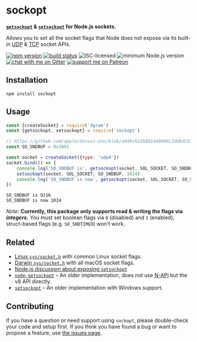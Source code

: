 # sockopt

**[`getsockopt`](https://linux.die.net/man/3/getsockopt) & [`setsockopt`](https://linux.die.net/man/3/setsockopt) for Node.js sockets.**

Allows you to set all the socket flags that Node does not expose via its built-in [UDP](https://nodejs.org/api/dgram.html#dgram_class_dgram_socket) & [TCP](https://nodejs.org/api/net.html#net_class_net_socket) socket APIs.

[![npm version](https://img.shields.io/npm/v/sockopt.svg)](https://www.npmjs.com/package/sockopt)
[![build status](https://api.travis-ci.org/derhuerst/sockopt.svg?branch=master)](https://travis-ci.org/derhuerst/sockopt)
![ISC-licensed](https://img.shields.io/github/license/derhuerst/sockopt.svg)
![minimum Node.js version](https://img.shields.io/node/v/sockopt.svg)
[![chat with me on Gitter](https://img.shields.io/badge/chat%20with%20me-on%20gitter-512e92.svg)](https://gitter.im/derhuerst)
[![support me on Patreon](https://img.shields.io/badge/support%20me-on%20patreon-fa7664.svg)](https://patreon.com/derhuerst)


## Installation

```shell
npm install sockopt
```


## Usage

```js
const {createSocket} = require('dgram')
const {getsockopt, setsockopt} = require('sockopt')

// https://github.com/apple/darwin-xnu/blob/a449c6a3b8014d9406c2ddbdc81795da24aa7443/bsd/sys/socket.h#L165
const SO_SNDBUF = 0x1001

const socket = createSocket({type: 'udp4'})
socket.bind(() => {
	console.log('SO_SNDBUF is', getsockopt(socket, SOL_SOCKET, SO_SNDBUF))
	setsockopt(socket, SOL_SOCKET, SO_SNDBUF, 1024)
	console.log('SO_SNDBUF is now', getsockopt(socket, SOL_SOCKET, SO_SNDBUF))
})
```

```
SO_SNDBUF is 9216
SO_SNDBUF is now 1024
```

*Note:* **Currently, this package only supports read & writing the flags via *integers*.** You must set boolean flags via `0` (disabled) and `1` (enabled); struct-based flags (e.g. `SO_SNDTIMEO`) won't work.

## Related

- [Linux `sys/socket.h`](https://github.com/torvalds/linux/blob/a2d79c7174aeb43b13020dd53d85a7aefdd9f3e5/include/uapi/asm-generic/socket.h) with common Linux socket flags.
- [Darwin `sys/socket.h`](https://github.com/apple/darwin-xnu/blob/master/bsd/sys/socket.h) with all macOS socket flags.
- [Node.js discussion about exposing `setsockopt`](https://github.com/nodejs/node/issues/22994)
- [`node-getsockopt`](https://github.com/janakagoon/node-getsockopt/blob/master/package.json) – An older implementation, does not use [N-API](https://nodejs.org/docs/latest-v10.x/api/n-api.html) but the v8 API directly.
- [`setsockopt`](https://github.com/smilingthax/node-setsockopt) – An older implementation with Windows support.


## Contributing

If you have a question or need support using `sockopt`, please double-check your code and setup first. If you think you have found a bug or want to propose a feature, use [the issues page](https://github.com/derhuerst/sockopt/issues).
